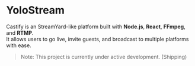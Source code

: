 # YoloStream 

Castify is an StreamYard-like platform built with **Node.js**, **React**, **FFmpeg**, and **RTMP**.  
It allows users to go live, invite guests, and broadcast to multiple platforms with ease.

> Note: This project is currently under active development. (Shipping)
